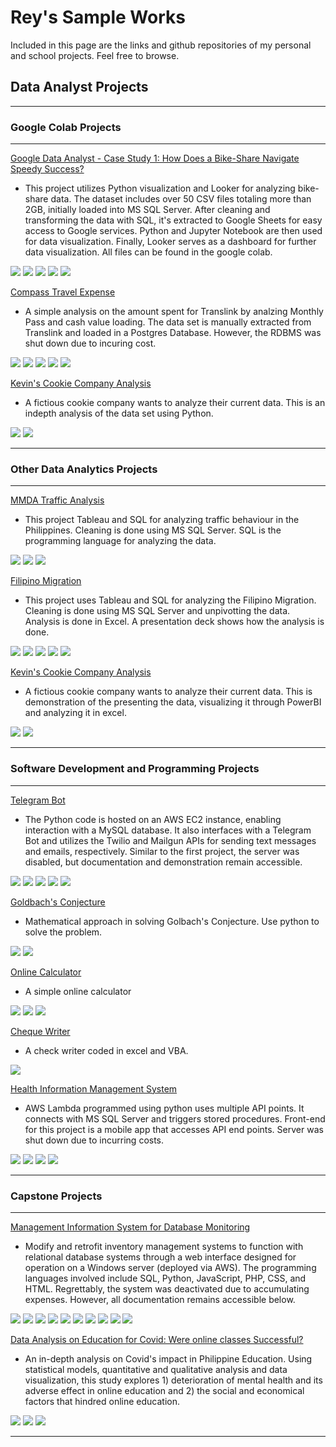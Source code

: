 # Rey's Sample Works

Included in this page are the links and github repositories of my personal and school projects.
Feel free to browse.

## Data Analyst Projects
---
### Google Colab Projects

***
[Google Data Analyst - Case Study 1: How Does a Bike-Share Navigate Speedy Success?](https://colab.research.google.com/drive/1SEMoFim_BMfPKq8fyGaW6xgIcSrSSUgb#scrollTo=DagP4WgtKWPE)

+ This project utilizes Python visualization and Looker for analyzing bike-share data. The dataset includes over 50 CSV files totaling more than 2GB,     initially loaded into MS SQL Server. After cleaning and transforming the data with SQL, it's extracted to Google Sheets for easy access to Google services. Python and Jupyter Notebook are then used for data visualization. Finally, Looker serves as a dashboard for further data visualization. All files can be found in the google colab.

<a><img src="https://img.shields.io/badge/MS%20SQL%20SERVER-FFDE59" /></a>
<a><img src="https://img.shields.io/badge/Python-545353" /></a>
<a><img src="https://img.shields.io/badge/SQL-D9AA1D" /></a>
<a><img src="https://img.shields.io/badge/Jupyter%20Notebook-7DDA58" /></a>
<a><img src="https://img.shields.io/badge/Google%20Looker%20Studio-01013C" /></a>
    

[Compass Travel Expense](https://colab.research.google.com/drive/1NdTEyaCMcY-cBJlOcmXoGG16lMLZ7jZ4#scrollTo=8TIQuM72gZ3j)
+ A simple analysis on the amount spent for Translink by analzing Monthly Pass and cash value loading. The data set is manually extracted from Translink and loaded in a Postgres Database. However, the RDBMS was shut down due to incuring cost.


<a><img src="https://img.shields.io/badge/Postgres%20SQL-032DFF" /></a>
<a><img src="https://img.shields.io/badge/Python-545353" /></a>
<a><img src="https://img.shields.io/badge/SQL-D9AA1D" /></a>
<a><img src="https://img.shields.io/badge/Jupyter%20Notebook-7DDA58" /></a>
<a><img src="https://img.shields.io/badge/Google%20Looker%20Studio-01013C" /></a>


[Kevin's Cookie Company Analysis](https://colab.research.google.com/drive/1W6-spAtcNJy696cccBwSKEufbPxDUOM6)

+ A fictious cookie company wants to analyze their current data. This is an indepth analysis of the data set using Python.

<a><img src="https://img.shields.io/badge/Python-545353" /></a>
<a><img src="https://img.shields.io/badge/Jupyter%20Notebook-7DDA58" /></a>

---

### Other Data Analytics Projects

***
[MMDA Traffic Analysis](https://reytorremis.github.io/rey_sample_works/mmda_dash/)

+ This project Tableau and SQL for analyzing traffic behaviour in the Philippines. Cleaning is done using MS SQL Server. SQL is the programming language for analyzing the data.

<a><img src="https://img.shields.io/badge/MS%20SQL%20SERVER-FFDE59" /></a>
<a><img src="https://img.shields.io/badge/SQL-D9AA1D" /></a>
<a><img src="https://img.shields.io/badge/Tableau%20Public-05058E" /></a>

[Filipino Migration](https://reytorremis.github.io/rey_sample_works/filipino_migration_analysis)

+ This project uses Tableau and SQL for analyzing the Filipino Migration.  Cleaning is done using MS SQL Server and unpivotting the data. Analysis is done in Excel. A presentation deck shows how the analysis is done.


<a><img src="https://img.shields.io/badge/MS%20SQL%20SERVER-FFDE59" /></a>
<a><img src="https://img.shields.io/badge/Excel%20and%20Spreadsheets-058E43" /></a>
<a><img src="https://img.shields.io/badge/Powerpoint%20Presentation-E96D07" /></a>
<a><img src="https://img.shields.io/badge/SQL-D9AA1D" /></a>
<a><img src="https://img.shields.io/badge/Tableau%20Public-05058E" /></a>

[Kevin's Cookie Company Analysis](https://reytorremis.github.io/rey_sample_works/kevin_cookie/)

+ A fictious cookie company wants to analyze their current data. This is demonstration of the presenting the data, visualizing it through PowerBI and analyzing it in excel.

<a><img src="https://img.shields.io/badge/PowerBI-FFDE59" /></a>
<a><img src="https://img.shields.io/badge/Excel%20and%20Spreadsheets-058E43" /></a>

---

### Software Development and Programming Projects 

***
[Telegram Bot](https://reytorremis.github.io/rey_sample_works/telegrambot/)

+ The Python code is hosted on an AWS EC2 instance, enabling interaction with a MySQL database. It also interfaces with a Telegram Bot and utilizes the Twilio and Mailgun APIs for sending text messages and emails, respectively. Similar to the first project, the server was disabled, but documentation and demonstration remain accessible.


<a><img src="https://img.shields.io/badge/Python-545353" /></a>
<a><img src="https://img.shields.io/badge/Amazon%20Web%20Services-F50202" /></a>
<a><img src="https://img.shields.io/badge/MySQL-40A9B9" /></a>
<a><img src="https://img.shields.io/badge/SQL-D9AA1D" /></a>
<a><img src="https://img.shields.io/badge/Telegram-1B8EE1" /></a>

[Goldbach's Conjecture](https://colab.research.google.com/drive/1m8KwEv2cmQvE6SBJu-qUyoN0dJLreADe)
    
+ Mathematical approach in solving Golbach's Conjecture. Use python to solve the problem.

<a><img src="https://img.shields.io/badge/Python-545353" /></a>
<a><img src="https://img.shields.io/badge/Jupyter%20Notebook-7DDA58" /></a>

[Online Calculator](https://reytorremis.github.io/rey_sample_works/online_calculator/)
    
+ A simple online calculator

<a><img src="https://img.shields.io/badge/Javascript-0B7C84" /></a>
<a><img src="https://img.shields.io/badge/HTML-B68565" /></a>
<a><img src="https://img.shields.io/badge/CSS-91A3C1" /></a>

[Cheque Writer](https://reytorremis.github.io/rey_sample_works/cheque_generator/)
    
+ A check writer coded in excel and VBA.

<a><img src="https://img.shields.io/badge/Excel%20and%20Spreadsheets-058E43" /></a>

[Health Information Management System](https://reytorremis.github.io/rey_sample_works/health_information_systems/)
    
+ AWS Lambda programmed using python uses multiple API points. It connects with MS SQL Server and triggers stored procedures. Front-end for this project is a mobile app that accesses API end points. Server was shut down due to incurring costs.

<a><img src="https://img.shields.io/badge/Amazon%20Web%20Services-F50202" /></a>
<a><img src="https://img.shields.io/badge/Python-545353" /></a>
<a><img src="https://img.shields.io/badge/MS%20SQL%20SERVER-FFDE59" /></a>
<a><img src="https://img.shields.io/badge/SQL-D9AA1D" /></a>

---
### Capstone Projects

***

[Management Information System for Database Monitoring](https://reytorremis.github.io/rey_sample_works/db_ims/)

+ Modify and retrofit inventory management systems to function with relational database systems through a web interface designed for operation on a Windows server (deployed via AWS). The programming languages involved include SQL, Python, JavaScript, PHP, CSS, and HTML. Regrettably, the system was deactivated due to accumulating expenses. However, all documentation remains accessible below.

<a><img src="https://img.shields.io/badge/Javascript-0B7C84" /></a>
<a><img src="https://img.shields.io/badge/HTML-B68565" /></a>
<a><img src="https://img.shields.io/badge/CSS-91A3C1" /></a>
<a><img src="https://img.shields.io/badge/Python-545353" /></a>
<a><img src="https://img.shields.io/badge/PHP-E7DDFF" /></a>
<a><img src="https://img.shields.io/badge/SQL-D9AA1D" /></a> 
<a><img src="https://img.shields.io/badge/Amazon%20Web%20Services-F50202" /></a>
<a><img src="https://img.shields.io/badge/MS%20SQL%20SERVER-FFDE59" /></a>
<a><img src="https://img.shields.io/badge/Postgres%20SQL-032DFF" /></a>
<a><img src="https://img.shields.io/badge/MySQL-40A9B9" /></a>

[Data Analysis on Education for Covid: Were online classes Successful?](https://reytorremis.github.io/rey_sample_works/sparta_data_analyst/)

+ An in-depth analysis on Covid's impact in Philippine Education. Using statistical models, quantitative and qualitative analysis and data visualization, this study explores 1) deterioration of mental health and its adverse effect in online education and 2) the social and economical factors that hindred online education.

<a><img src="https://img.shields.io/badge/Excel%20and%20Spreadsheets-058E43" /></a>
<a><img src="https://img.shields.io/badge/Google%20Looker%20Studio-01013C" /></a>
<a><img src="https://img.shields.io/badge/Research-AC8754" /></a>
___
